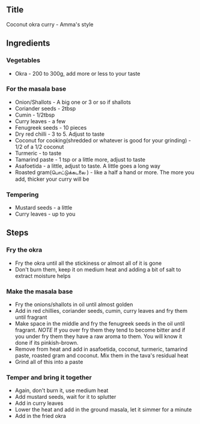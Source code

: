 ## Title 

Coconut okra curry - Amma's style

## Ingredients
### Vegetables
- Okra - 200 to 300g, add more or less to your taste

### For the masala base
- Onion/Shallots - A big one or 3 or so if shallots
- Coriander seeds - 2tbsp
- Cumin - 1/2tbsp
- Curry leaves - a few
- Fenugreek seeds - 10 pieces
- Dry red chilli - 3 to 5. Adjust to taste
- Coconut for cooking(shredded or whatever is good for your grinding) - 1/2 of a 1/2 coconut
- Turmeric - to taste
- Tamarind paste - 1 tsp or a little more, adjust to taste
- Asafoetida - a little, adjust to taste. A little goes a long way
- Roasted gram(பொட்டுக்கடலை ) - like a half a hand or more. The more you add, thicker your curry will be
### Tempering
- Mustard seeds - a little
- Curry leaves - up to you

## Steps
### Fry the okra
- Fry the okra until all the stickiness or almost all of it is gone
- Don't burn them, keep it on medium heat and adding a bit of salt to extract moisture helps
### Make the masala base
- Fry the onions/shallots in oil until almost golden
- Add in red chillies, coriander seeds, cumin, curry leaves and fry them until fragrant
- Make space in the middle and fry the fenugreek seeds in the oil until fragrant.
*NOTE* If you over fry them they tend to become bitter and if you under fry them they have a raw aroma to them. You will know it done if its pinkish-brown. 
- Remove from heat and add in asafoetida, coconut, turmeric, tamarind paste, roasted gram and coconut. Mix them in the tava's residual heat
- Grind all of this into a paste
### Temper and bring it together
- Again, don't burn it, use medium heat
- Add mustard seeds, wait for it to splutter
- Add in curry leaves
- Lower the heat and add in the ground masala, let it simmer for a minute
- Add in the fried okra
